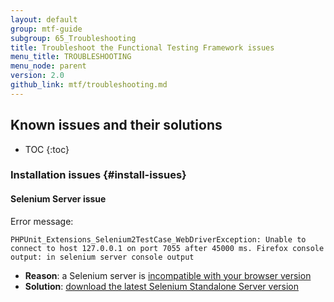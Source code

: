 ```yaml
---
layout: default
group: mtf-guide
subgroup: 65_Troubleshooting
title: Troubleshoot the Functional Testing Framework issues
menu_title: TROUBLESHOOTING
menu_node: parent
version: 2.0
github_link: mtf/troubleshooting.md
---
```

<h2 id="mtf_update">Known issues and their solutions</h2>

* TOC
{:toc}

### Installation issues {#install-issues}

#### Selenium Server issue

Error message:

    PHPUnit_Extensions_Selenium2TestCase_WebDriverException: Unable to connect to host 127.0.0.1 on port 7055 after 45000 ms. Firefox console output: in selenium server console output

* **Reason**: a Selenium server is [incompatible with your browser version](http://docs.seleniumhq.org/about/platforms.jsp#browsers)
* **Solution**: [download the latest Selenium Standalone Server version](http://docs.seleniumhq.org/download/)
